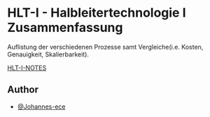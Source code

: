 # HLT-I - Halbleitertechnologie I Zusammenfassung

Auflistung der verschiedenen Prozesse samt Vergleiche(i.e. Kosten, Genauigkeit, Skalierbarkeit).

[HLT-I-NOTES](https://johannes-ece.github.io/HLT-I-NOTES/#/)


## Author

- [@Johannes-ece](https://github.com/Johannes-ece)
